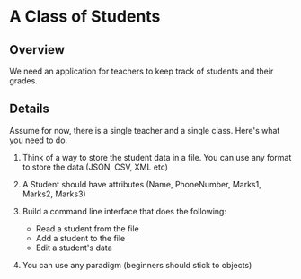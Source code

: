 # A Class of Students

## Overview
We need an application for teachers to keep track of students and their grades.

## Details
Assume for now, there is a single teacher and a single class. Here's what you need to do.

1. Think of a way to store the student data in a file. You can use any format to store the data (JSON, CSV, XML etc)
2. A Student should have attributes (Name, PhoneNumber, Marks1, Marks2, Marks3)
3. Build a command line interface that does the following:
	
	* Read a student from the file
	* Add a student to the file
	* Edit a student's data

4. You can use any paradigm (beginners should stick to objects)